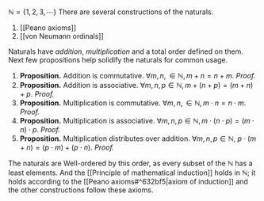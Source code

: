 $\mathbb{N} = \{1,2,3,\cdots \}$ 
There are several constructions of the naturals.
1. [[Peano axioms]]
2. [[von Neumann ordinals]]

Naturals have *addition*, *multiplication* and a total order defined on them. Next few propositions help solidify the naturals for common usage.

1. **Proposition.** Addition is commutative. $\forall m,n,\in\mathbb{N}, m+n=n+m$.
 *Proof.* 
2. **Proposition.** Addition is associative. $\forall m,n,p\in\mathbb{N}, {m+(n+p)=(m+n)+p}$.
 *Proof.* 
3. **Proposition.** Multiplication is commutative. $\forall m,n,\in\mathbb{N}, m\cdot n=n\cdot m$.
 *Proof.*
4. **Proposition.** Multiplication is associative. $\forall m,n,p\in\mathbb{N}, {m\cdot(n\cdot p)=(m\cdot n)\cdot p}$.
 *Proof.*
5. **Proposition.** Multiplication distributes over addition. $\forall m,n,p\in\mathbb{N}, \ {p\cdot(m+n)=(p\cdot m)+(p\cdot n)}$.
*Proof.* 

The naturals are Well-ordered by this order, as every subset of the $\mathbb{N}$ has a least elements. And the [[Principle of mathematical induction]] holds in $\mathbb{N}$; it holds according to the [[Peano axioms#^632bf5|axiom of induction]] and the other constructions follow these axioms.
